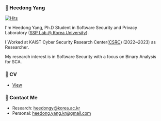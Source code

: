 ### 👋 Heedong Yang 
[![Hits](https://hits.seeyoufarm.com/api/count/incr/badge.svg?url=https%3A%2F%2Fgithub.com%2Fheedongy&count_bg=%23DD3F3F&title_bg=%23555555&icon=&icon_color=%23E7E7E7&title=hits&edge_flat=false)](https://hits.seeyoufarm.com)

I'm Heedong Yang, Ph.D Student in Software Security and Privacy Laboratory ([SSP Lab @ Korea University](https://ssp.korea.ac.kr)).

I Worked at KAIST Cyber Security Research Center([CSRC](https://csrc.kaist.ac.kr/)) (2022~2023) as Researcher.

My research interest is in Software Security with a focus on Binary Analysis for SCA.


### 📄 CV  
  - [View](https://heedongy.github.io/CV/heedong_cv.pdf)

### 💬 Contact Me
  -  Research: heedongy@korea.ac.kr
  -  Personal: heedong.yang.kr@gmail.com
